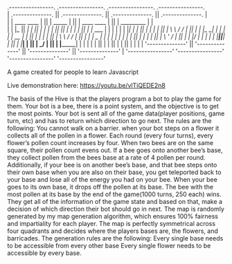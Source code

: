  .----------------.  .----------------.  .----------------.  .----------------.                                                 
| .--------------. || .--------------. || .--------------. || .--------------. |                                               
| |  ____  ____  | || |     _____    | || | ____   ____  | || |  _________   | |                                               
| | |_   ||   _| | || |    |_   _|   | || ||_  _| |_  _| | || | |_   ___  |  | |
| |   | |__| |   | || |      | |     | || |  \ \   / /   | || |   | |_  \_|  | |
| |   |  __  |   | || |      | |     | || |   \ \ / /    | || |   |  _|  _   | |
| |  _| |  | |_  | || |     _| |_    | || |    \ ' /     | || |  _| |___/ |  | |
| | |____||____| | || |    |_____|   | || |     \_/      | || | |_________|  | |
| |              | || |              | || |              | || |              | |
| '--------------' || '--------------' || '--------------' || '--------------' |
 '----------------'  '----------------'  '----------------'  '----------------' 
 
 A game created for people to learn Javascript

Live demonstration here:
https://youtu.be/vlTiQEDE2n8

The basis of the Hive is that the players program a bot to play the game for them. Your bot is a bee, there is a point system, and the objective is to get the most points. Your bot is sent all of the game data(player positions, game turn, etc) and has to return which direction to go next.
The rules are the following:
You cannot walk on a barrier.
when your bot steps on a flower it collects all of the pollen in a flower. 
Each round (every four turns), every flower’s pollen count increases by four. 
When two bees are on the same square, their pollen count evens out. 
If a bee goes onto another bee’s base, they collect pollen from the bees base at a rate of 4 pollen per round.
Additionally, if your bee is on another bee’s base, and that bee steps onto their own base when you are also on their base, you get teleported back to your base and lose all of the energy you had on your bee. 
When your bee goes to its own base, it drops off the pollen at its base. 
The bee with the most pollen at its base by the end of the game(1000 turns, 250 each) wins. 
They get all of the information of the game state and based on that, make a decision of which direction their bot should go in next. The map is randomly generated by my map generation algorithm, which ensures 100% fairness and impartiality for each player. The map is perfectly symmetrical across four quadrants and decides where the players bases are, the flowers, and barricades. The generation rules are the following:
Every single base needs to be accessible from every other base
Every single flower needs to be accessible by every base.
